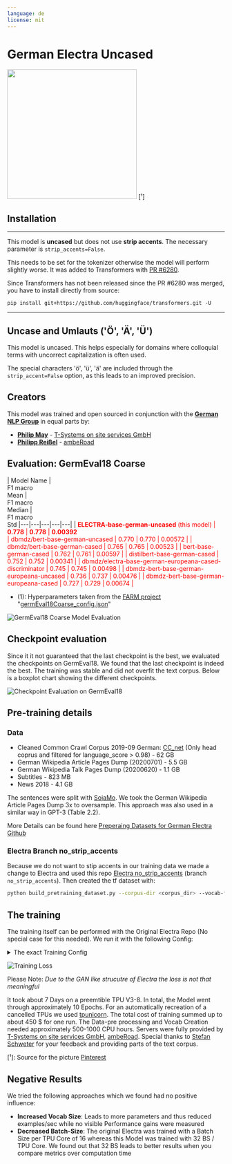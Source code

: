 ```yaml
---
language: de
license: mit
---
```


# German Electra Uncased
<img width="300px" src="https://raw.githubusercontent.com/German-NLP-Group/german-transformer-training/master/model_cards/german-electra-logo.png"> 
[¹]


## Installation

---
This model is **uncased** but does not use **strip accents**.
The necessary parameter is `strip_accents=False`. 

This needs to be set for the tokenizer otherwise the model will perform slightly worse. 
It was added to Transformers with [PR #6280](https://github.com/huggingface/transformers/pull/6280).

Since Transformers has not been released since the PR #6280 was merged, you have to install directly from source: 

`pip install git+https://github.com/huggingface/transformers.git -U`

---


## Uncase and Umlauts ('Ö', 'Ä', 'Ü')
This model is uncased. This helps especially for domains where colloquial terms with uncorrect capitalization is often used.  

The special characters 'ö', 'ü', 'ä' are included through the `strip_accent=False` option, as this leads to an improved precision. 

## Creators
This model was trained and open sourced in conjunction with the [**German NLP Group**](https://github.com/German-NLP-Group) in equal parts by:
- [**Philip May**](https://eniak.de) - [T-Systems on site services GmbH](https://www.t-systems-onsite.de/)
- [**Philipp Reißel**](https://www.reissel.eu) - [ambeRoad](https://amberoad.de/)

## Evaluation: GermEval18 Coarse

| Model Name                                              |</br>F1 macro<br/> Mean | </br>F1 macro<br/>Median | </br>F1 macro<br/>Std 
|---|---|---|---|---|
| <span style="color:red">**ELECTRA-base-german-uncased** (this model)                 | <span style="color:red">**0.778** | **0.778** | **0.00392**         
| dbmdz/bert-base-german-uncased                          | 0.770 |  0.770 | 0.00572               | 
| dbmdz/bert-base-german-cased                            | 0.765 | 0.765 | 0.00523               |
| bert-base-german-cased                                  | 0.762 | 0.761 | 0.00597               |
| distilbert-base-german-cased                            | 0.752 | 0.752 | 0.00341               |
| dbmdz/electra-base-german-europeana-cased-discriminator | 0.745 | 0.745 | 0.00498               |
| dbmdz-bert-base-german-europeana-uncased                | 0.736 | 0.737 | 0.00476               |
| dbmdz-bert-base-german-europeana-cased                  |  0.727 | 0.729 | 0.00674               |

- (1): Hyperparameters taken from the [FARM project](https://farm.deepset.ai/) "[germEval18Coarse_config.json](https://github.com/deepset-ai/FARM/blob/master/experiments/german-bert2.0-eval/germEval18Coarse_config.json)"

![GermEval18 Coarse Model Evaluation](https://raw.githubusercontent.com/German-NLP-Group/german-transformer-training/master/model_cards/model_eval.png)

## Checkpoint evaluation
Since it it not guaranteed that the last checkpoint is the best, we evaluated the checkpoints on GermEval18. We found that the last checkpoint is indeed the best. The training was stable and did not overfit the text corpus. Below is a boxplot chart showing the different checkpoints.

![Checkpoint Evaluation on GermEval18](https://raw.githubusercontent.com/German-NLP-Group/german-transformer-training/master/model_cards/checkpoint_eval.png)

## Pre-training details

### Data 
- Cleaned Common Crawl Corpus 2019-09 German: [CC_net](https://github.com/facebookresearch/cc_net) (Only head coprus and filtered for language_score > 0.98) - 62 GB
- German Wikipedia Article Pages Dump (20200701) - 5.5 GB
- German Wikipedia Talk Pages Dump (20200620) - 1.1 GB
- Subtitles - 823 MB
- News 2018 - 4.1 GB

The sentences were split with [SojaMo](https://github.com/tsproisl/SoMaJo). We took the German Wikipedia Article Pages Dump 3x to oversample. This approach was also used in a similar way in GPT-3 (Table 2.2). 

More Details can be found here [Preperaing Datasets for German Electra Github](https://github.com/German-NLP-Group/german-transformer-training)

### Electra Branch no_strip_accents
Because we do not want to stip accents in our training data we made a change to Electra and used this repo [Electra no_strip_accents](https://github.com/PhilipMay/electra/tree/no_strip_accents) (branch `no_strip_accents`). Then created the tf dataset with: 

```bash
python build_pretraining_dataset.py --corpus-dir <corpus_dir> --vocab-file <dir>/vocab.txt --output-dir ./tf_data --max-seq-length 512 --num-processes 8 --do-lower-case --no-strip-accents
```

## The training

The training itself can be performed with the Original Electra Repo (No special case for this needed). 
We run it with the following Config: 


<details>
  <summary>The exact Training Config</summary>
<br/>debug False
<br/>disallow_correct False
<br/>disc_weight 50.0
<br/>do_eval False
<br/>do_lower_case True
<br/>do_train True
<br/>electra_objective True
<br/>embedding_size 768
<br/>eval_batch_size 128
<br/>gcp_project None
<br/>gen_weight 1.0
<br/>generator_hidden_size 0.33333
<br/>generator_layers 1.0
<br/>iterations_per_loop 200
<br/>keep_checkpoint_max 0
<br/>learning_rate 0.0002
<br/>lr_decay_power 1.0
<br/>mask_prob 0.15
<br/>max_predictions_per_seq 79
<br/>max_seq_length 512
<br/>model_dir gs://XXX
<br/>model_hparam_overrides {}
<br/>model_name 02_Electra_Checkpoints_32k_766k_Combined
<br/>model_size base
<br/>num_eval_steps 100
<br/>num_tpu_cores 8
<br/>num_train_steps 766000
<br/>num_warmup_steps 10000
<br/>pretrain_tfrecords gs://XXX
<br/>results_pkl gs://XXX
<br/>results_txt gs://XXX
<br/>save_checkpoints_steps 5000
<br/>temperature 1.0
<br/>tpu_job_name None
<br/>tpu_name electrav5
<br/>tpu_zone None
<br/>train_batch_size 256
<br/>uniform_generator False
<br/>untied_generator True
<br/>untied_generator_embeddings False
<br/>use_tpu True
<br/>vocab_file gs://XXX
<br/>vocab_size 32767
<br/>weight_decay_rate 0.01

 </details>

![Training Loss](https://raw.githubusercontent.com/German-NLP-Group/german-transformer-training/master/model_cards/loss.png)

Please Note: *Due to the GAN like strucutre of Electra the loss is not that meaningful* 

It took about 7 Days on a preemtible TPU V3-8. In total, the Model went through approximately 10 Epochs. For an automatically recreation of a cancelled TPUs we used [tpunicorn](https://github.com/shawwn/tpunicorn). The total cost of training summed up to about 450 $ for one run. The Data-pre processing and Vocab Creation needed approximately 500-1000 CPU hours. Servers were fully provided by [T-Systems on site services GmbH](https://www.t-systems-onsite.de/), [ambeRoad](https://amberoad.de/). 
Special thanks to [Stefan Schweter](https://github.com/stefan-it) for your feedback and providing parts of the text corpus.

[¹]: Source for the picture [Pinterest](https://www.pinterest.cl/pin/371828512984142193/)

## Negative Results 
We tried the following approaches which we found had no positive influence: 

-  **Increased Vocab Size**: Leads to more parameters and thus reduced examples/sec while no visible Performance gains were measured
-  **Decreased Batch-Size**: The original Electra was trained with a Batch Size per TPU Core of 16 whereas this Model was trained with 32 BS / TPU Core. We found out that 32 BS leads to better results when you compare metrics over computation time 

